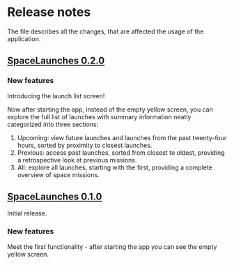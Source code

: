 # Release notes

The file describes all the changes, that are affected the usage of the application.

## [SpaceLaunches 0.2.0](https://github.com/MikhailKosarev/SpaceLaunches/releases/tag/v0.2.0)

### New features
Introducing the launch list screen!

Now after starting the app, instead of the empty yellow screen, you can explore the full list of launches with summary information neatly categorized into three sections:

1. Upcoming: view future launches and launches from the past twenty-four hours, sorted by proximity to closest launches.
2. Previous: access past launches, sorted from closest to oldest, providing a retrospective look at previous missions.
3. All: explore all launches, starting with the first, providing a complete overview of space missions.

## [SpaceLaunches 0.1.0](https://github.com/MikhailKosarev/SpaceLaunches/releases/tag/v0.1.0)

Initial release.

### New features

Meet the first functionality - after starting the app you can see the empty yellow screen.
